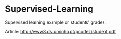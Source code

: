 # Supervised-Learning
Supervised learning example on students' grades.

Article:
http://www3.dsi.uminho.pt/pcortez/student.pdf
